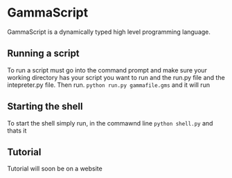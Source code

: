 # GammaScript
GammaScript is a dynamically typed high level programming language.<br>

## Running a script
To run a script must go into the command prompt and make sure your working directory has your script you want to run and the run.py file and the intepreter.py file. Then run. `python run.py gammafile.gms` and it will run
## Starting the shell
To start the shell simply run, in the commawnd line `python shell.py` and thats it
## Tutorial
Tutorial will soon be on a website
